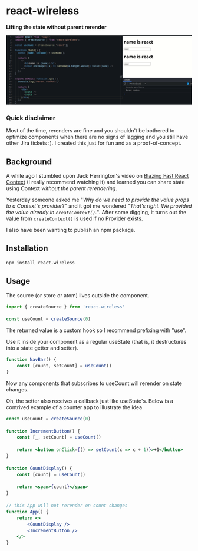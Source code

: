 # react-wireless

**Lifting the state without parent rerender**

![usage preview](./docs/preview.gif)

### Quick disclaimer

Most of the time, rerenders are fine and you shouldn't be bothered to optimize components when there are no signs of lagging and you still have other Jira tickets :). I created this just for fun and as a proof-of-concept.
## Background

A while ago I stumbled upon Jack Herrington's video on [Blazing Fast React Context](https://www.youtube.com/watch?v=ZKlXqrcBx88&t=1496s) (I really recommend watching it) and learned you can share state using Context _without the parent rerendering_.

Yesterday someone asked me "_Why do we need to provide the _value_ props to a Context's provider_?" and it got me wondered "_That's right. We provided the value already in `createContext()`._". After some digging, it turns out the value from `createContext()` is used if no Provider exists.

I also have been wanting to publish an npm package.

## Installation

```bash
npm install react-wireless
```

## Usage

The source (or store or atom) lives outside the component.

```jsx
import { createSource } from 'react-wireless'

const useCount = createSource(0)
```

The returned value is a custom hook so I recommend prefixing with "use".

Use it inside your component as a regular useState (that is, it destructures into a state getter and setter).

```jsx
function NavBar() {
    const [count, setCount] = useCount()
}
```

Now any components that subscribes to useCount will rerender on state changes.

Oh, the setter also receives a callback just like useState's. Below is a contrived example of a counter app to illustrate the idea

```jsx
const useCount = createSource(0)

function IncrementButton() {
    const [_, setCount] = useCount()

    return <button onClick={() => setCount(c => c + 1)}>+1</button> 
}

function CountDisplay() {
    const [count] = useCount()

    return <span>{count}</span>
}

// this App will not rerender on count changes
function App() {
    return <>
        <CountDisplay />
        <IncrementButton />
    </>
}
```